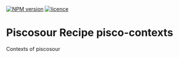 [![NPM version](http://img.shields.io/npm/v/pisco-recipe-generator.svg)](https://npmjs.org/package/pisco-contexts)
[![licence](http://img.shields.io/npm/l/pisco-recipe-generator.svg)](https://github.com/cellsjs/pisco-contexts/blob/master/package.json)

# Piscosour Recipe pisco-contexts

Contexts of piscosour
